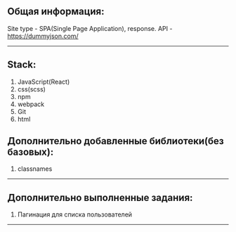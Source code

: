 ## Общая информация:
Site type - SPA(Single Page Application), response.
API - https://dummyjson.com/
___

## Stack:
1. JavaScript(React)  
2. css(scss)  
3. npm
4. webpack
5. Git
7. html

## Дополнительно добавленные библиотеки(без базовых):
1. classnames
___

## Дополнительно выполненные  задания:
1. Пагинация для списка пользователей
___
